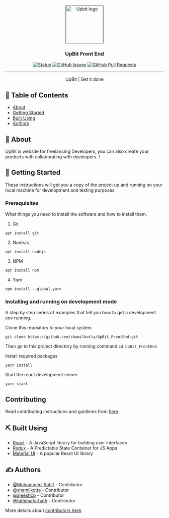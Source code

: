 <p align="center">
  <a href="" rel="noopener">
 <img width="120px" src="/public/logo.png" alt="Upbit logo"></a>
</p>

<h3 align="center">UpBit Front End</h3>

<div align="center">

[![Status](https://img.shields.io/badge/status-active-success.svg)](https://github.com/shamilkotta/UpBit_FrontEnd)
[![GitHub Issues](https://img.shields.io/github/issues/shamilkotta/UpBit_FrontEnd.svg)](https://github.com/shamilkotta/UpBit_FrontEnd/issues)
[![GitHub Pull Requests](https://img.shields.io/github/issues-pr/shamilkotta/UpBit_FrontEnd.svg)](https://github.com/shamilkotta/UpBit_FrontEnd/pulls)

</div>

---

<p align="center">UpBit | Get it done
    <br> 
</p>

## 📝 Table of Contents

-  [About](#about)
-  [Getting Started](#getting_started)
-  [Built Using](#built_using)
-  [Authors](#authors)

## 🧐 About <a name = "about"></a>

UpBit is website for freelancing Developers, you can also create your products with collaborating with developers..!

## 🏁 Getting Started <a name = "getting_started"></a>

These instructions will get you a copy of the project up and running on your local machine for development and testing purposes.

### Prerequisites

What things you need to install the software and how to install them.

1. Git

```
apt install git
```

2. NodeJs

```
apt install nodejs
```

3. NPM

```
apt install npm
```

4. Yarn

```
npm install --global yarn
```

### Installing and running on development mode

A step by step series of examples that tell you how to get a development env running.

Clone this repository to your local system.

```
git clone https://github.com/shamilkotta/UpBit_FrontEnd.git
```

Then go to this project directory by running command `cd UpBit_FrontEnd`

Install required packages

```
yarn install
```

Start the react development server

```
yarn start
```

## **Contributing**

Read contributing instructions and guidlines from [here](/CONTRIBUTING.md).

## ⛏️ Built Using <a name = "built_using"></a>

-  [React](https://reactjs.org/) - A JavaScript library for building user interfaces
-  [Redux](https://redux.js.org/) - A Predictable State Container for JS Apps
-  [Material UI](https://mui.com/) - A popular React UI library

## ✍️ Authors <a name = "authors"></a>

-  [@Muhammed-Rahif](https://github.com/Muhammed-Rahif) - Contributor
-  [@shamilkotta](https://github.com/shamilkotta) - Contributor
-  [@ajeeshcp](https://github.com/ajeeshcp) - Contributor
-  [@fathimafarhath](https://github.com/fathimafarhath) - Contributor

More details about [contributors here](https://github.com/shamilkotta/UpBit_FrontEnd/contributors).
